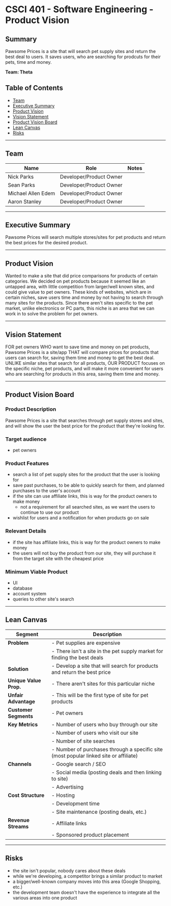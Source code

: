 # CSCI 401 - Software Engineering - Product Vision

## Summary
Pawsome Prices is a site that will search pet supply sites and return the best deal to users. It saves users, who are searching for prodcuts for their pets, time and money.

**Team: Theta**

## Table of Contents

- [Team](#team)
- [Executive Summary](#executive-summary)
- [Product Vision](#product-vision)
- [Vision Statement](#vision-statement)
- [Product Vision Board](#product-vision-board)
- [Lean Canvas](#lean-canvas)
- [Risks](#risks)

---

## Team

| Name               | Role                  | Notes |
|--------------------|-------------------------|-------|
| Nick Parks         | Developer/Product Owner |       |
| Sean Parks         | Developer/Product Owner |       |
| Michael Allen Edem | Developer/Product Owner |       |
| Aaron Stanley      | Developer/Product Owner |       |


---

## Executive Summary
Pawsome Prices will search multiple stores/sites for pet products and return the best prices for the desired product.

---

## Product Vision
Wanted to make a site that did price comparisons for products of certain categories. We decided on pet products because it seemed like an untapped area, with little competition from larger/well known sites, and could give value to pet owners. These kinds of websites, which are in certain niches, save users time and money by not having to search through many sites for the products. Since there aren't sites specific to the pet market, unlike electronics or PC parts, this niche is an area that we can work in to solve the problem for pet owners.

---

## Vision Statement
FOR pet owners WHO want to save time and money on pet products, Pawsome Prices is a site/app THAT will compare prices for products that users can search for, saving them time and money to get the best deal. UNLIKE similar sites that search for all products, OUR PRODUCT focuses on the specific niche, pet products, and will make it more convenient for users who are searching for products in this area, saving them time and money.

---

## Product Vision Board
### Product Description
Pawsome Prices is a site that searches through pet supply stores and sites, and will show the user the best price for the product that they're looking for.

### Target audience
 - pet owners

### Product Features
- search a list of pet supply sites for the product that the user is looking for
- save past purchases, to be able to quickly search for them, and planned purchases to the user's account
- if the site can use affiliate links, this is way for the product owners to make money
  - not a requirement for all searched sites, as we want the users to continue to use our product
- wishlist for users and a notification for when products go on sale

### Relevant Details
- if the site has affiliate links, this is way for the product owners to make money
- the users will not buy the product from our site, they will purchase it from the target site with the cheapest price

### Minimum Viable Product
- UI
- database
- account system
- queries to other site's search

---
## Lean Canvas

| **Segment**              | **Description**                                       |
|--------------------------|-------------------------------------------------------|
| **Problem**              | - Pet supplies are expensive                          |
|                          | - There isn't a site in the pet supply market for finding the best deals       |
| **Solution**             | - Develop a site that will search for products and return the best price   |
| **Unique Value Prop.**   | - There aren't sites for this particular niche        |
| **Unfair Advantage**     | - This will be the first type of site for pet products|
| **Customer Segments**    | - Pet owners                                          |
| **Key Metrics**          | - Number of users who buy through our site            |
|                          | - Number of users who visit our site                  |
|                          | - Number of site searches                             |
|                          | - Number of purchases through a specific site (most popular linked site or affiliate)     |
| **Channels**             | - Google search / SEO                                 |
|                          | - Social media (posting deals and then linking to site)    |
|                          | - Advertising                                         |
| **Cost Structure**       | - Hosting                                             |
|                          | - Development time                                    |
|                          | - Site maintenance (posting deals, etc.)              |
| **Revenue Streams**      | - Affiliate links                                     |
|                          | - Sponsored product placement                         |


---

## Risks
- the site isn't popular, nobody cares about these deals
- while we're developing, a competitor brings a similar product to market
- a bigger/well-known company moves into this area (Google Shopping, etc.)
- the development team doesn't have the experience to integrate all the various areas into one product

